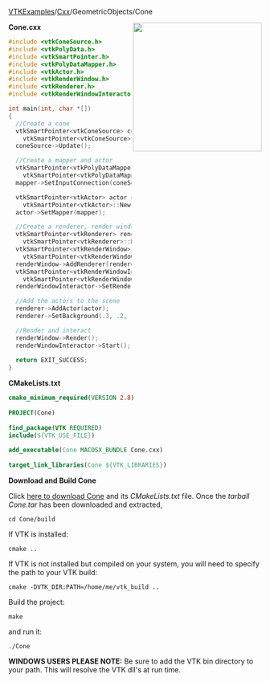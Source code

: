[VTKExamples](/index/)/[Cxx](/Cxx)/GeometricObjects/Cone

<img align="right" src="https://github.com/lorensen/VTKExamples/blob/gh-pages/Testing/Baseline/GeometricObjects/TestCone.png?raw=true" width="256" />

**Cone.cxx**
```c++
#include <vtkConeSource.h>
#include <vtkPolyData.h>
#include <vtkSmartPointer.h>
#include <vtkPolyDataMapper.h>
#include <vtkActor.h>
#include <vtkRenderWindow.h>
#include <vtkRenderer.h>
#include <vtkRenderWindowInteractor.h>

int main(int, char *[])
{
  //Create a cone
  vtkSmartPointer<vtkConeSource> coneSource =
    vtkSmartPointer<vtkConeSource>::New();
  coneSource->Update();

  //Create a mapper and actor
  vtkSmartPointer<vtkPolyDataMapper> mapper =
    vtkSmartPointer<vtkPolyDataMapper>::New();
  mapper->SetInputConnection(coneSource->GetOutputPort());

  vtkSmartPointer<vtkActor> actor =
    vtkSmartPointer<vtkActor>::New();
  actor->SetMapper(mapper);

  //Create a renderer, render window, and interactor
  vtkSmartPointer<vtkRenderer> renderer =
    vtkSmartPointer<vtkRenderer>::New();
  vtkSmartPointer<vtkRenderWindow> renderWindow =
    vtkSmartPointer<vtkRenderWindow>::New();
  renderWindow->AddRenderer(renderer);
  vtkSmartPointer<vtkRenderWindowInteractor> renderWindowInteractor =
    vtkSmartPointer<vtkRenderWindowInteractor>::New();
  renderWindowInteractor->SetRenderWindow(renderWindow);

  //Add the actors to the scene
  renderer->AddActor(actor);
  renderer->SetBackground(.3, .2, .1); // Background color dark red

  //Render and interact
  renderWindow->Render();
  renderWindowInteractor->Start();
  
  return EXIT_SUCCESS;
}
```
**CMakeLists.txt**
```cmake
cmake_minimum_required(VERSION 2.8)
 
PROJECT(Cone)
 
find_package(VTK REQUIRED)
include(${VTK_USE_FILE})
 
add_executable(Cone MACOSX_BUNDLE Cone.cxx)
 
target_link_libraries(Cone ${VTK_LIBRARIES})
```

**Download and Build Cone**

Click [here to download Cone](https://github.com/lorensen/VTKWikiExamplesTarballs/raw/master/Cone.tar) and its *CMakeLists.txt* file.
Once the *tarball Cone.tar* has been downloaded and extracted,
```
cd Cone/build 
```
If VTK is installed:
```
cmake ..
```
If VTK is not installed but compiled on your system, you will need to specify the path to your VTK build:
```
cmake -DVTK_DIR:PATH=/home/me/vtk_build ..
```
Build the project:
```
make
```
and run it:
```
./Cone
```
**WINDOWS USERS PLEASE NOTE:** Be sure to add the VTK bin directory to your path. This will resolve the VTK dll's at run time.


